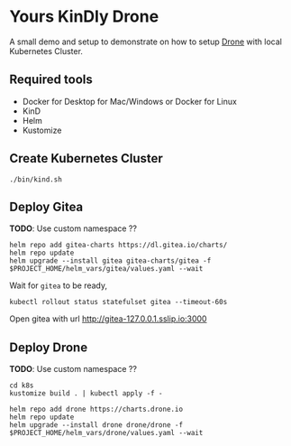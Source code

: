 # Yours KinDly Drone

A small demo and setup to demonstrate on how to setup [Drone](https://drone.io) with local Kubernetes Cluster.

## Required tools

- Docker for Desktop for Mac/Windows or Docker for Linux
- KinD
- Helm
- Kustomize

## Create Kubernetes Cluster

```shell
./bin/kind.sh
```

## Deploy Gitea

__TODO__: Use custom namespace ??

```shell
helm repo add gitea-charts https://dl.gitea.io/charts/
helm repo update
helm upgrade --install gitea gitea-charts/gitea -f $PROJECT_HOME/helm_vars/gitea/values.yaml --wait
```

Wait for `gitea` to be ready,

```shell
kubectl rollout status statefulset gitea --timeout-60s
```

Open gitea with url <http://gitea-127.0.0.1.sslip.io:3000>

## Deploy Drone

__TODO__: Use custom namespace ??

```shell
cd k8s
kustomize build . | kubectl apply -f - 
```

```shell
helm repo add drone https://charts.drone.io
helm repo update
helm upgrade --install drone drone/drone -f $PROJECT_HOME/helm_vars/drone/values.yaml --wait
```
